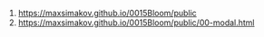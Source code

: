1. <https://maxsimakov.github.io/0015Bloom/public>
1. <https://maxsimakov.github.io/0015Bloom/public/00-modal.html>
